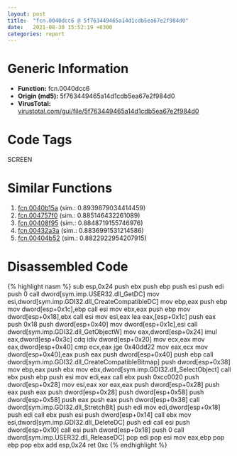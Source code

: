 ```yaml
---
layout: post
title:  "fcn.0040dcc6 @ 5f763449465a14d1cdb5ea67e2f984d0"
date:   2021-08-30 15:52:19 +0300
categories: report
---
```


# Generic Information
- **Function:** fcn.0040dcc6
- **Origin (md5):** 5f763449465a14d1cdb5ea67e2f984d0
- **VirusTotal:** [virustotal.com/gui/file/5f763449465a14d1cdb5ea67e2f984d0][virustotal_ref]

# Code Tags
<span class="tag" id="SCREEN">SCREEN</span>


# Similar Functions

1. [fcn.0040b15a][similar_1_ref] (sim.: 0.8939879034414459)
2. [fcn.004757f0][similar_2_ref] (sim.: 0.885146432261089)
3. [fcn.00408f95][similar_3_ref] (sim.: 0.8848719155746976)
4. [fcn.00432a3a][similar_4_ref] (sim.: 0.8836991531214586)
5. [fcn.00404b52][similar_5_ref] (sim.: 0.8822922954207915)


# Disassembled Code

{% highlight nasm %}
sub esp,0x24
push ebx
push ebp
push esi
push edi
push 0
call dword[sym.imp.USER32.dll_GetDC]
mov esi,dword[sym.imp.GDI32.dll_CreateCompatibleDC]
mov ebp,eax
push ebp
mov dword[esp+0x1c],ebp
call esi
mov ebx,eax
push ebp
mov dword[esp+0x18],ebx
call esi
mov esi,eax
lea eax,[esp+0x1c]
push eax
push 0x18
push dword[esp+0x40]
mov dword[esp+0x1c],esi
call dword[sym.imp.GDI32.dll_GetObjectW]
mov eax,dword[esp+0x24]
imul eax,dword[esp+0x3c]
cdq 
idiv dword[esp+0x20]
mov ecx,eax
mov eax,dword[esp+0x40]
cmp ecx,eax
jge 0x40dd22
mov eax,ecx
mov dword[esp+0x40],eax
push eax
push dword[esp+0x40]
push ebp
call dword[sym.imp.GDI32.dll_CreateCompatibleBitmap]
push dword[esp+0x38]
mov ebp,eax
push ebx
mov ebx,dword[sym.imp.GDI32.dll_SelectObject]
call ebx
push ebp
push esi
mov edi,eax
call ebx
push 0xcc0020
push dword[esp+0x28]
mov esi,eax
xor eax,eax
push dword[esp+0x28]
push eax
push eax
push dword[esp+0x28]
push dword[esp+0x58]
push dword[esp+0x58]
push eax
push eax
push dword[esp+0x38]
call dword[sym.imp.GDI32.dll_StretchBlt]
push edi
mov edi,dword[esp+0x18]
push edi
call ebx
push esi
push dword[esp+0x14]
call ebx
mov esi,dword[sym.imp.GDI32.dll_DeleteDC]
push edi
call esi
push dword[esp+0x10]
call esi
push dword[esp+0x18]
push 0
call dword[sym.imp.USER32.dll_ReleaseDC]
pop edi
pop esi
mov eax,ebp
pop ebp
pop ebx
add esp,0x24
ret 0xc
{% endhighlight %}


[similar_1_ref]: /report/fcn.0040b15a@4c2db4ba96e80258daff665d7d7a016a
[similar_2_ref]: /report/fcn.004757f0@4fe6510221c33bf023f6abed461fc13f
[similar_3_ref]: /report/fcn.00408f95@fbf34fa6d7da2b8e1de5133a8ca34847
[similar_4_ref]: /report/fcn.00432a3a@7b00dd8f2abf54a73bfb09681334ff78
[similar_5_ref]: /report/fcn.00404b52@96a869ae624ddb4834a1d5a829f85469
[virustotal_ref]: https://www.virustotal.com/gui/file/5f763449465a14d1cdb5ea67e2f984d0